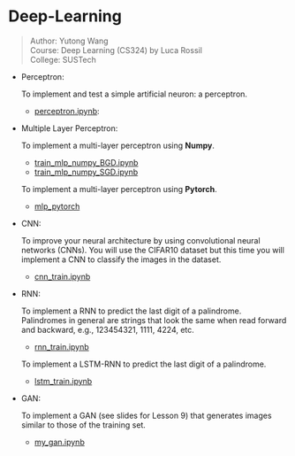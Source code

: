 # Deep-Learning
> Author: Yutong Wang  
> Course: Deep Learning (CS324) by Luca Rossil  
> College: SUSTech

- Perceptron:

  To implement and test a simple artificial neuron: a perceptron.
  - [perceptron.ipynb](https://github.com/RainyTong/Deep-Learning/blob/master/MLPandPerceptron/Part1%20Perceptron/perceptron.ipynb):

- Multiple Layer Perceptron:

  To implement a multi-layer perceptron using **Numpy**.

  - [train_mlp_numpy_BGD.ipynb](https://github.com/RainyTong/Deep-Learning/blob/master/MLPandPerceptron/Part2%20MLP_Numpy/train_mlp_numpy_BGD.ipynb)
  - [train_mlp_numpy_SGD.ipynb](https://github.com/RainyTong/Deep-Learning/blob/master/MLPandPerceptron/Part2%20MLP_Numpy/train_mlp_numpy_SGD.ipynb)

  To implement a multi-layer perceptron using **Pytorch**.

  - [mlp_pytorch](https://github.com/RainyTong/Deep-Learning/tree/master/CNN_RNN/Part1%20MLP_PyTorch)

- CNN:

  To improve your neural architecture by using convolutional neural networks (CNNs). You will use the CIFAR10 dataset but this time you will implement a CNN to classify the images in the dataset.
  
  - [cnn_train.ipynb](https://github.com/RainyTong/Deep-Learning/blob/master/CNN_RNN/Part2%20CNN/cnn_train.ipynb)

 - RNN:

    To implement a RNN to predict the last digit of a palindrome. Palindromes in general are strings that look the same when read forward and backward, e.g., 123454321, 1111, 4224, etc.

    - [rnn_train.ipynb](https://github.com/RainyTong/Deep-Learning/blob/master/CNN_RNN/Part3%20RNN/rnn_train.ipynb)
      

    To implement a LSTM-RNN to predict the last digit of a palindrome. 

    - [lstm_train.ipynb](https://github.com/RainyTong/Deep-Learning/blob/master/LSTM_GAN/Part1%20LSTM/lstm_train.ipynb)

- GAN:

  To implement a GAN (see slides for Lesson 9) that generates images similar to those of the training set.
  
  - [my_gan.ipynb](https://github.com/RainyTong/Deep-Learning/blob/master/LSTM_GAN/Part2%20GAN/my_gan.ipynb)
  

